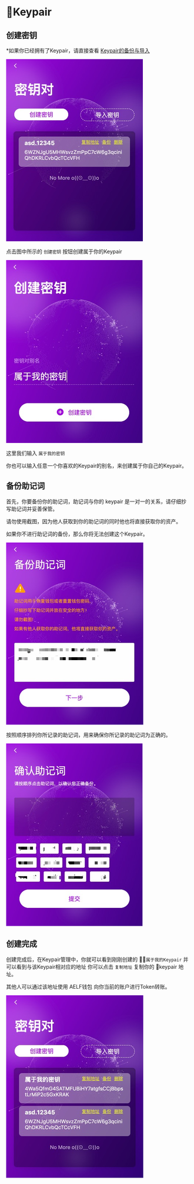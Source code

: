 # Keypair

## 创建密钥

*如果你已经拥有了Keypair，请直接查看 [Keypair的备份与导入](backup-import.md)

![Keypair](../../Asset/step-04.jpg)

点击图中所示的 ```创建密钥``` 按钮创建属于你的Keypair

![Create Keypair](../../Asset/step-05.jpg)

这里我们输入 ```属于我的密钥```

你也可以输入任意一个你喜欢的Keypair的别名，来创建属于你自己的Keypair。

## 备份助记词

首先，你要备份你的助记词，助记词与你的 keypair 是一对一的关系，请仔细抄写助记词并妥善保管。

请勿使用截图，因为他人获取到你的助记词的同时他也将直接获取你的资产。

如果你不进行助记词的备份，那么你将无法创建这个Keypair。

![Backup](../../Asset/step-06.jpg)

按照顺序排列你所记录的助记词，用来确保你所记录的助记词为正确的。

![Backup](../../Asset/step-07.jpg)

## 创建完成

创建完成后，在Keypair管理中，你就可以看到刚刚创建的 ```属于我的Keypair```
并可以看到与该Keypair相对应的地址 你可以点击 ```复制地址``` 复制你的 keypair 地址。

其他人可以通过该地址使用 AELF钱包 向你当前的账户进行Token转账。

![Success](../../Asset/step-08.jpg)

